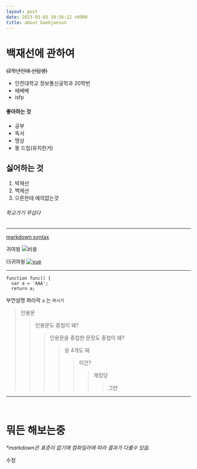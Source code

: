 ```yaml
---
layout: post
date: 2023-03-03 10:56:12 +0900 
title: about baekjaesun
---
```


# 백재선에 관하여

~~(2학년인데 신입생)~~

- 인천대학교 정보통신공학과 20학번
- 에베베
- isfp

#### 좋아하는 것

- 공부
- 독서
- 명상
- 똥 드립(유치한거)

## 싫어하는 것

1. 박재선 
2. 백제선
3. 으른한테 예의없는것

###### 학교가기 무섭다

---

[markdown syntax](https://heropy.blog/2017/09/30/markdown/)

귀여웡 
![비쑝](https://images.mypetlife.co.kr/content/uploads/2021/07/13142631/IMG_6640-e1626154016769.jpg)

더귀여웡
[![vue](https://cdn.9oodnews.com/news/photo/202301/21033_30473_1130.jpg)](https://www.instagram.com/newjeans__haerin/)

---

```
function func() {
  var a = 'AAA';
  return a;
```
부연설명 쫘라락 `a` 는 `머시기`

>인용문
>> 인용문도 중첩이 돼?
> >> 인용문을 중첩한 문장도 중첩이 돼?
> >>> 응 4개도 돼
> >>>> 이건?
> >>>>> 재밌당
> >>>>>> 그만

---
<br> 

# 뭐든 해보는중

_*markdown은 표준이 없기에 컴파일러에 따라 결과가 다를수 있음._

수정
